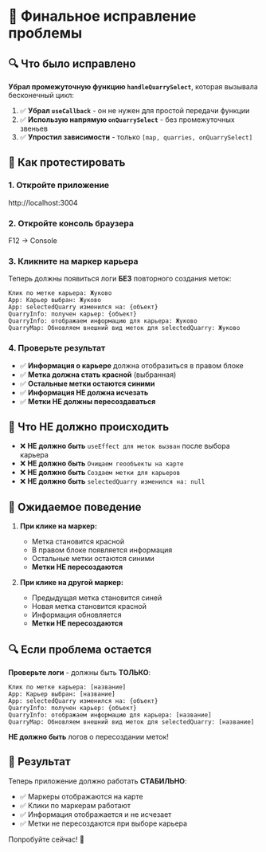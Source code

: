 # 🎯 Финальное исправление проблемы

## 🔍 Что было исправлено

**Убрал промежуточную функцию `handleQuarrySelect`**, которая вызывала бесконечный цикл:

1. ✅ **Убрал `useCallback`** - он не нужен для простой передачи функции
2. ✅ **Использую напрямую `onQuarrySelect`** - без промежуточных звеньев
3. ✅ **Упростил зависимости** - только `[map, quarries, onQuarrySelect]`

## 🧪 Как протестировать

### 1. Откройте приложение
http://localhost:3004

### 2. Откройте консоль браузера
F12 → Console

### 3. Кликните на маркер карьера
Теперь должны появиться логи **БЕЗ** повторного создания меток:

```
Клик по метке карьера: Жуково
App: Карьер выбран: Жуково
App: selectedQuarry изменился на: {объект}
QuarryInfo: получен карьер: {объект}
QuarryInfo: отображаем информацию для карьера: Жуково
QuarryMap: Обновляем внешний вид меток для selectedQuarry: Жуково
```

### 4. Проверьте результат
- ✅ **Информация о карьере** должна отобразиться в правом блоке
- ✅ **Метка должна стать красной** (выбранная)
- ✅ **Остальные метки остаются синими**
- ✅ **Информация НЕ должна исчезать**
- ✅ **Метки НЕ должны пересоздаваться**

## 🚫 Что НЕ должно происходить

- ❌ **НЕ должно быть** `useEffect для меток вызван` после выбора карьера
- ❌ **НЕ должно быть** `Очищаем геообъекты на карте`
- ❌ **НЕ должно быть** `Создаем метки для карьеров`
- ❌ **НЕ должно быть** `selectedQuarry изменился на: null`

## 🎯 Ожидаемое поведение

1. **При клике на маркер:**
   - Метка становится красной
   - В правом блоке появляется информация
   - Остальные метки остаются синими
   - **Метки НЕ пересоздаются**

2. **При клике на другой маркер:**
   - Предыдущая метка становится синей
   - Новая метка становится красной
   - Информация обновляется
   - **Метки НЕ пересоздаются**

## 🔍 Если проблема остается

**Проверьте логи** - должны быть **ТОЛЬКО**:

```
Клик по метке карьера: [название]
App: Карьер выбран: [название]
App: selectedQuarry изменился на: {объект}
QuarryInfo: получен карьер: {объект}
QuarryInfo: отображаем информацию для карьера: [название]
QuarryMap: Обновляем внешний вид меток для selectedQuarry: [название]
```

**НЕ должно быть** логов о пересоздании меток!

## 🎉 Результат

Теперь приложение должно работать **СТАБИЛЬНО**:
- ✅ Маркеры отображаются на карте
- ✅ Клики по маркерам работают
- ✅ Информация отображается и не исчезает
- ✅ Метки не пересоздаются при выборе карьера

Попробуйте сейчас! 🚀
